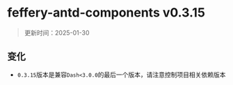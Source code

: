 # feffery-antd-components v0.3.15

> 更新时间：2025-01-30

## 变化

- `0.3.15`版本是兼容`Dash<3.0.0`的最后一个版本，请注意控制项目相关依赖版本
